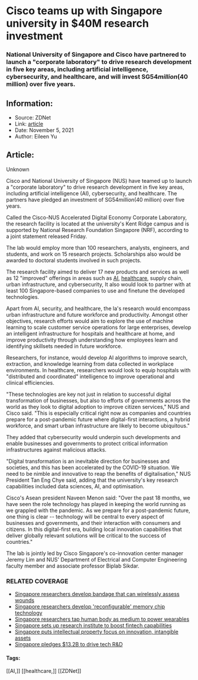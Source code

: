 # Cisco teams up with Singapore university in $40M research investment
### National University of Singapore and Cisco have partnered to launch a "corporate laboratory" to drive research development in five key areas, including artificial intelligence, cybersecurity, and healthcare, and will invest SG$54 million ($40 million) over five years.

## Information:
+ Source: ZDNet
+ Link: [article](https://www.zdnet.com/article/cisco-teams-up-with-singapore-university-in-40m-research-investment/)
+ Date: November 5, 2021
+ Author: Eileen Yu


## Article:
Unknown

Cisco and National University of Singapore (NUS) have teamed up to launch a "corporate laboratory" to drive research development in five key areas, including artificial intelligence (AI), cybersecurity, and healthcare. The partners have pledged an investment of SG$54 million ($40 million) over five years. 

Called the Cisco-NUS Accelerated Digital Economy Corporate Laboratory, the research facility is located at the university's Kent Ridge campus and is supported by National Research Foundation Singapore (NRF), according to a joint statement released Friday. 

The lab would employ more than 100 researchers, analysts, engineers, and students, and work on 15 research projects. Scholarships also would be awarded to doctoral students involved in such projects.


The research facility aimed to deliver 17 new products and services as well as 12 "improved" offerings in areas such as [AI](https://www.zdnet.com/article/singapore-aims-to-build-up-ai-skills-for-digital-economy/), [healthcare](https://www.zdnet.com/article/singapore-researchers-develop-bandage-that-can-wirelessly-assess-wounds/), supply chain, urban infrastructure, and cybersecurity, It also would look to partner with at least 100 Singapore-based companies to use and finetune the developed technologies. 

Apart from AI, security, and healthcare, the la's research would encompass urban infrastructure and future workforce and productivity. Amongst other objectives, research efforts would aim to explore the use of machine learning to scale customer service operations for large enterprises, develop an intelligent infrastructure for hospitals and healthcare at home, and improve productivity through understanding how employees learn and identifying skillsets needed in future workforce. 

Researchers, for instance, would develop AI algorithms to improve search, extraction, and knowledge learning from data collected in workplace environments. In healthcare, researchers would look to equip hospitals with "distributed and coordinated" intelligence to improve operational and clinical efficiencies. 

"These technologies are key not just in relation to successful digital transformation of businesses, but also to efforts of governments across the world as they look to digital adoption to improve citizen services," NUS and Cisco said. "This is especially critical right now as companies and countries prepare for a post-pandemic future where digital-first interactions, a hybrid workforce, and smart urban infrastructure are likely to become ubiquitous."






They added that cybersecurity would underpin such developments and enable businesses and governments to protect critical information infrastructures against malicious attacks. 

"Digital transformation is an inevitable direction for businesses and societies, and this has been accelerated by the COVID-19 situation. We need to be nimble and innovative to reap the benefits of digitalisation," NUS President Tan Eng Chye said, adding that the university's key research capabilities included data sciences, AI, and optimisation.

Cisco's Asean president Naveen Menon said: "Over the past 18 months, we have seen the role technology has played in keeping the world running as we grappled with the pandemic. As we prepare for a post-pandemic future, one thing is clear -- technology will be central to every aspect of businesses and governments, and their interaction with consumers and citizens. In this digital-first era, building local innovation capabilities that deliver globally relevant solutions will be critical to the success of countries."

The lab is jointly led by Cisco Singapore's co-innovation center manager Jeremy Lim and NUS' Department of Electrical and Computer Engineering faculty member and associate professor Biplab Sikdar.

### RELATED COVERAGE

* [Singapore researchers develop bandage that can wirelessly assess wounds](https://www.zdnet.com/article/singapore-researchers-develop-bandage-that-can-wirelessly-assess-wounds/)
* [Singapore researchers develop 'reconfigurable' memory chip technology](https://www.zdnet.com/article/singapore-researchers-develop-reconfigurable-memory-chip-technology/)
* [Singapore researchers tap human body as medium to power wearables](https://www.zdnet.com/article/singapore-researchers-tap-human-body-as-medium-to-power-wearables/)
* [Singapore sets up research institute to boost fintech capabilities](https://www.zdnet.com/article/singapore-sets-up-research-institute-to-boost-fintech-capabilities/)
* [Singapore puts intellectual property focus on innovation, intangible assets](https://www.zdnet.com/article/singapore-puts-intellectual-property-focus-on-innovation-intangible-assets/)
* [Singapore pledges $13.2B to drive tech R&D](https://www.zdnet.com/article/singapore-pledges-13-2b-to-drive-tech-r-d/)





#### Tags:
[[AI,]] [[healthcare,]] [[ZDNet]]
